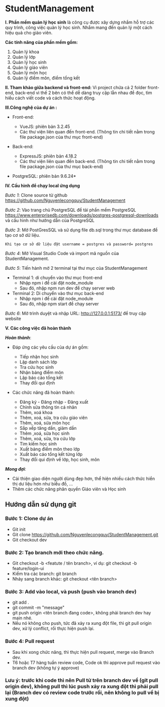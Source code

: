 # StudentManagement
**I. Phần mềm quản lý học sinh**  là công cụ được xây dựng nhắm hỗ trợ các quy trình, công việc quản lý học sinh. Nhắm mang đến quản lý một cách hiệu quả cho giáo viên.

**Các tính năng của phần mềm gồm:**
1. Quản lý khoa
2. Quản lý lớp
3. Quản lý học sinh
4. Quản lý giáo viên
5. Quản lý môn học
6. Quản lý điểm môn, điểm tổng kết

**II. Tham khảo giữa backend và front-end:**
Vì project chứa cả 2 folder front-end, back-end vì thế 2 bên có thể dễ dàng truy cập lẫn nhau để đọc, tìm hiểu cách viết code và cách thức hoạt động.

**III.Công nghệ của dự án :**
- Front-end:
  - VueJS: phiên bản 3.2.45
  - Các thư viện liên quan đến front-end. (Thông tin chi tiết nằm trong file package.json của thư mục front-end)
- Back-end:
  - ExpressJS: phiên bản 4.18.2
  - Các thư viện liên quan đến back-end. (Thông tin chi tiết nằm trong file package.json của thư mục back-end)

- PostgreSQL: phiên bản 9.6.24*

**IV. Cấu hình để chạy local ứng dụng**

*Bước 1*: Clone source từ github https://github.com/Nguyenlecongquy/StudentManagement 

*Bước 2*: Vào trang chủ PostgreSQL để tải phần mềm PostgreSQL https://www.enterprisedb.com/downloads/postgres-postgresql-downloads và cấu hình như hướng dẫn của PostgreSQL

*Bước 3*: Mở PostGresSQL và sử dụng file db.sql trong thư mục database để tạo cơ sở dữ liệu.

    Khi tạo cơ sở dữ liệu đặt username = postgres và password= postgres

*Bước 4*: Mở Visual Studio Code và import mã nguồn của StudentManagement.

*Bước 5*: Tiến hành mở 2 terminal tại thư mục của StudentManagement
- Terminal 1: di chuyển vào thư mục front-end
  - Nhập npm i để cài đặt node_module
  - Sau đó, nhập npm run dev để chạy server web
- Terminal 2: Di chuyển vào thư mục back-end
  - Nhập npm i để cài đặt node_module
  - Sau đó, nhập npm start để chạy server

*Bước 6*: Mở trình duyệt và nhập URL: http://127.0.0.1:5173/ để truy cập website



**V. Các công việc đã hoàn thành**


***Hoàn thành***: 
- Đáp ứng các yêu cầu của dự án gồm: 
  - Tiếp nhận học sinh
  - Lập danh sách lớp
  - Tra cứu học sinh
  - Nhận bảng điểm môn
  - Lập báo cáo tổng kết
  - Thay đổi qui định

- Các chức năng đã hoàn thành: 
  - Đăng ký - Đăng nhập - Đăng xuất
  - Chỉnh sửa thông tin cá nhân
  - Thêm, xoá khoa
  - Thêm, xoá, sửa, tra cứu giáo viên
  - Thêm, xoá, sửa môn học
  - Sắp xếp tăng dần, giảm dần
  - Thêm ,xoá, sửa học sinh
  - Thêm, xoá, sửa, tra cứu lớp
  - Tìm kiếm học sinh
  - Xuất bảng điểm môn theo lớp
  - Xuất báo cáo tổng kết từng lớp
  - Thay đổi qui định về lớp, học sinh, môn

***Mong đợi***:
- Cải thiện giao diện người dùng đẹp hơn, thể hiện nhiều cách thức hiển thị dư liệu hơn như biểu đồ, ...
- Thêm các chức năng phân quyền Giáo viên và Học sinh
## Hướng dẫn sử dụng git
### Bước 1: Clone dự án
- Git init
- Git clone https://github.com/Nguyenlecongquy/StudentManagement.git
- Git checkout dev
### Bước 2: Tạo branch mới theo chức năng. 
- Git checkout -b <featute / tên branch>, ví dụ: git checkout -b feature/login-ui
- Kiểm tra các branch: git branch
- Nhảy sang branch khác: git checkout <tên branch>
### Bước 3: Add vào local, và push (push vào branch dev)
- git add .
- git commit -m "message"
- git push origin <tên branch đang code>, không phải branch dev hay main nhé. 
- Nếu nó không cho push, tức đã xảy ra xung đột file, thì git pull origin dev, xử lý conflict, rồi thực hiện push lại.
### Bước 4: Pull request
- Sau khi xong chức năng, thì thực hiện pull request, merge vào Branch dev.
- T6 hoặc T7 hàng tuần review code, Code ok thì approve pull request vào branch dev (không tự ý approve)
### Lưu ý: trước khi code thì nên Pull từ trên branch dev về (git pull origin dev), không pull thì lúc push xảy ra xung đột thì phải pull lại (Branch dev có review code trước rồi, nên không lo pull về bị xung đột)

